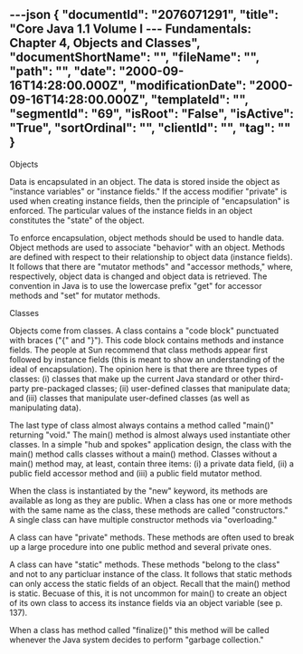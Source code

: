 ---json
{
  "documentId": "2076071291",
  "title": "Core Java 1.1 Volume I --- Fundamentals: Chapter 4, Objects and Classes",
  "documentShortName": "",
  "fileName": "",
  "path": "",
  "date": "2000-09-16T14:28:00.000Z",
  "modificationDate": "2000-09-16T14:28:00.000Z",
  "templateId": "",
  "segmentId": "69",
  "isRoot": "False",
  "isActive": "True",
  "sortOrdinal": "",
  "clientId": "",
  "tag": ""
}
---

Objects

Data is encapsulated in an object. The data is stored inside the object as &quot;instance variables&quot; or &quot;instance fields.&quot; If the access modifier &quot;private&quot; is used when creating instance fields, then the principle of &quot;encapsulation&quot; is enforced. The particular values of the instance fields in an object constitutes the &quot;state&quot; of the object.

To enforce encapsulation, object methods should be used to handle data. Object methods are used to associate &quot;behavior&quot; with an object. Methods are defined with respect to their relationship to object data (instance fields). It follows that there are &quot;mutator methods&quot; and &quot;accessor methods,&quot; where, respectively, object data is changed and object data is retrieved. The convention in Java is to use the lowercase prefix &quot;get&quot; for accessor methods and &quot;set&quot; for mutator methods.


Classes

Objects come from classes. A class contains a  &quot;code block&quot; punctuated with braces (&quot;{&quot; and &quot;}&quot;). This code block contains methods and instance fields. The people at Sun recommend that class methods appear first followed by instance fields (this is meant to show an understanding of the ideal of encapsulation). The opinion here is that there are three types of classes: (i) classes that make up the current Java standard or other third-party pre-packaged classes; (ii) user-defined classes that manipulate data; and (iii) classes that manipulate user-defined classes (as well as manipulating data).

The last type of class almost always contains a method called &quot;main()&quot; returning &quot;void.&quot; The main() method is almost always used instantiate other classes. In a simple &quot;hub and spokes&quot; application design, the class with the main() method calls classes without a main() method. Classes without a main() method may, at least, contain three items: (i) a private data field, (ii) a public field accessor method and (iii) a public field mutator method.

When the class is instantiated by the &quot;new&quot; keyword, its methods are available as long as they are public. When a class has one or more methods with the same name as the class, these methods are called &quot;constructors.&quot; A single class can have multiple constructor methods via &quot;overloading.&quot;

A class can have &quot;private&quot; methods. These methods are often used to break up a large procedure into one public method and several private ones.

A class can have &quot;static&quot; methods. These methods &quot;belong to the class&quot; and not to any particluar instance of the class. It follows that static methods can only access the static fields of an object. Recall that the main() method is static. Becuase of this, it is not uncommon for main() to create an object of its own class to access its instance fields via an object variable (see p. 137).

When a class has method called &quot;finalize()&quot; this method will be called whenever the Java system decides to perform &quot;garbage collection.&quot;
